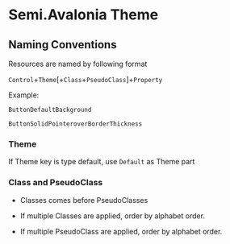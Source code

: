 # Semi.Avalonia Theme 

## Naming Conventions

Resources are named by following format

`Control`+`Theme`[+`Class`+`PseudoClass`]+`Property`

Example:

`ButtonDefaultBackground`

`ButtonSolidPointeroverBorderThickness`

### Theme

If Theme key is type default, use `Default` as Theme part

### Class and PseudoClass

* Classes comes before PseudoClasses

* If multiple Classes are applied, order by alphabet order.

* If multiple PseudoClass are applied, order by alphabet order.

